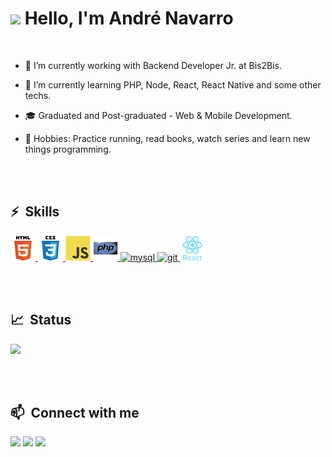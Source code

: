 <h1 align="left"><img src="https://raw.githubusercontent.com/kaueMarques/kaueMarques/master/hi.gif" width="30px"> Hello, I'm André Navarro</h1>

<br>

- 🔭 I’m currently working with Backend Developer Jr. at Bis2Bis.

- 🌱 I’m currently learning PHP, Node, React, React Native and some other techs.

- 🎓 Graduated and Post-graduated - Web & Mobile Development.

- 🎲 Hobbies: Practice running, read books, watch series and learn new things programming.

<br><br>

## ⚡ &nbsp;Skills

<p>
<a href="https://www.w3.org/html/" target="_blank"> <img src="https://raw.githubusercontent.com/devicons/devicon/master/icons/html5/html5-original-wordmark.svg" alt="html5" width="40" height="40"/> </a> 
<a href="https://www.w3schools.com/css/" target="_blank"> <img src="https://raw.githubusercontent.com/devicons/devicon/master/icons/css3/css3-original-wordmark.svg" alt="css3" width="40" height="40"/> </a>
<a href="https://developer.mozilla.org/en-US/docs/Web/JavaScript" target="_blank"> <img src="https://raw.githubusercontent.com/devicons/devicon/master/icons/javascript/javascript-original.svg" alt="javascript" width="40" height="40"/> </a>	
<a href="https://www.php.net" target="_blank"> <img src="https://raw.githubusercontent.com/devicons/devicon/master/icons/php/php-original.svg" alt="php" width="40" height="40"/> </a> 
<a href="https://www.mysql.com/" target="_blank"> <img src="https://cdn.jsdelivr.net/gh/devicons/devicon/icons/mysql/mysql-plain.svg" alt="mysql" width="40" height="40"/> </a> 
<a href="https://git-scm.com/" target="_blank"> <img src="https://www.vectorlogo.zone/logos/git-scm/git-scm-icon.svg" alt="git" width="40" height="40"/> </a> 
<a href="https://reactjs.org/" target="_blank"> <img src="https://raw.githubusercontent.com/devicons/devicon/master/icons/react/react-original-wordmark.svg" alt="react" width="40" height="40"/> </a>
</p>

<br><br>

## 📈  &nbsp;Status

[<img height="250em" src="https://github-readme-stats.vercel.app/api/top-langs/?username=andrenavarro&layout=compact&langs_count=8&theme=dark"/>](https://github.com/AndreNavarro)

<br><br>

## 📫 &nbsp;Connect with me

[<img src="https://img.shields.io/badge/linkedin-%230077B5.svg?&style=for-the-badge&logo=linkedin&logoColor=white">](https://www.linkedin.com/in/andr%C3%A9-luiz-navarro-matos-26ba77b0/)
[<img src="https://img.shields.io/badge/instagram-%23E4405F.svg?&style=for-the-badge&logo=instagram&logoColor=white">](https://www.instagram.com/andreluiz_navarro/)
[<img src="https://img.shields.io/badge/Outlook-0078D4?style=for-the-badge&logo=microsoft-outlook&logoColor=white">](malito:andre-navarro@hotmail.com)




